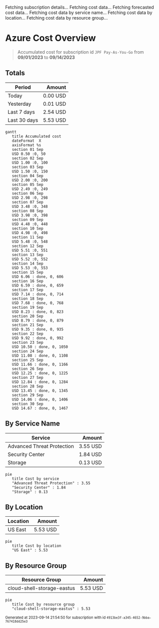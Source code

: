 Fetching subscription details...
Fetching cost data...
Fetching forecasted cost data...
Fetching cost data by service name...
Fetching cost data by location...
Fetching cost data by resource group...
# Azure Cost Overview

> Accumulated cost for subscription id `JPF Pay-As-You-Go` from **09/01/2023** to **09/14/2023**

## Totals

|Period|Amount|
|---|---:|
|Today|0.00 USD|
|Yesterday|0.01 USD|
|Last 7 days|2.54 USD|
|Last 30 days|5.53 USD|

```mermaid
gantt
   title Accumulated cost
   dateFormat  X
   axisFormat %s
   section 01 Sep
   USD 0.50 :0, 50
   section 02 Sep
   USD 1.00 :0, 100
   section 03 Sep
   USD 1.50 :0, 150
   section 04 Sep
   USD 2.00 :0, 200
   section 05 Sep
   USD 2.49 :0, 249
   section 06 Sep
   USD 2.98 :0, 298
   section 07 Sep
   USD 3.48 :0, 348
   section 08 Sep
   USD 3.98 :0, 398
   section 09 Sep
   USD 4.48 :0, 448
   section 10 Sep
   USD 4.98 :0, 498
   section 11 Sep
   USD 5.48 :0, 548
   section 12 Sep
   USD 5.51 :0, 551
   section 13 Sep
   USD 5.52 :0, 552
   section 14 Sep
   USD 5.53 :0, 553
   section 15 Sep
   USD 6.06 : done, 0, 606
   section 16 Sep
   USD 6.59 : done, 0, 659
   section 17 Sep
   USD 7.14 : done, 0, 714
   section 18 Sep
   USD 7.68 : done, 0, 768
   section 19 Sep
   USD 8.23 : done, 0, 823
   section 20 Sep
   USD 8.79 : done, 0, 879
   section 21 Sep
   USD 9.35 : done, 0, 935
   section 22 Sep
   USD 9.92 : done, 0, 992
   section 23 Sep
   USD 10.50 : done, 0, 1050
   section 24 Sep
   USD 11.08 : done, 0, 1108
   section 25 Sep
   USD 11.66 : done, 0, 1166
   section 26 Sep
   USD 12.25 : done, 0, 1225
   section 27 Sep
   USD 12.84 : done, 0, 1284
   section 28 Sep
   USD 13.45 : done, 0, 1345
   section 29 Sep
   USD 14.06 : done, 0, 1406
   section 30 Sep
   USD 14.67 : done, 0, 1467
```

## By Service Name

|Service|Amount|
|---|---:|
|Advanced Threat Protection|3.55 USD|
|Security Center|1.84 USD|
|Storage|0.13 USD|

```mermaid
pie
   title Cost by service
   "Advanced Threat Protection" : 3.55
   "Security Center" : 1.84
   "Storage" : 0.13
```

## By Location

|Location|Amount|
|---|---:|
|US East|5.53 USD|

```mermaid
pie
   title Cost by location
   "US East" : 5.53
```

## By Resource Group

|Resource Group|Amount|
|---|---:|
|cloud-shell-storage-eastus|5.53 USD|

```mermaid
pie
   title Cost by resource group
   "cloud-shell-storage-eastus" : 5.53
```

<sup>Generated at 2023-09-14 21:54:50 for subscription with id `4913be3f-a345-4652-9bba-767418dd25e3`</sup>
